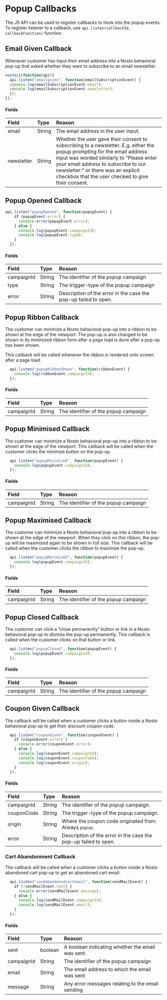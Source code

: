 # Popup Callbacks

The JS API can be used to register callbacks to hook into the popup events. To register listener to a callback, use `api.listen(callbackId, callbackFunction)` function.

## Email Given Callback

Whenever customer has input their email address into a Nosto behavioral pop-up that asked whether they want to subscribe to an email newsletter.

```javascript
nostojs(function(api){
  api.listen("emailgiven", function(emailSubscriptionEvent) {
  console.log(emailSubscriptionEvent.email);
  console.log(emailSubscriptionEvent.newsletter);
  });
});
```

#### Fields

| Field | Type | Reason |
| :--- | :--- | :--- |
| email | String | The email address in the user input. |
| newsletter | String | Whether the user gave their consent to subscribing to a newsletter. E.g. either the pop­up prompting for the email address input was worded similarly to “Please enter your email address to subscribe to our newsletter:” or there was an explicit checkbox that the user checked to give their consent. |

## Popup Opened Callback

```javascript
api.listen("popupOpened", function(popupEvent) {
    if (popupEvent.error) {
      console.error(popupEvent.error);
    } else {
      console.log(popupEvent.campaignId);
      console.log(popupEvent.type);
    }
  });
```

#### Fields

| Field | Type | Reason |
| :--- | :--- | :--- |
| campaignId | String | The identifier of the popup campaign |
| type | String | The trigger-type of the popup campaign |
| error | String | Description of the error in the case the pop-up failed to open. |

## Popup Ribbon Callback

The customer can minimize a Nosto behavioral pop-up into a ribbon to be shown at the edge of the viewport. The pop-up is also changed to be shown in its minimized ribbon form after a page load is done after a pop-up has been shown.

This callback will be called whenever the ribbon is rendered onto screen after a page load.

```javascript
  api.listen("popupRibbonShown", function(ribbonEvent) {
    console.log(ribbonEvent.campaignId);
  });
```

#### Fields

| Field | Type | Reason |
| :--- | :--- | :--- |
| campaignId | String | The identifier of the popup campaign |

## Popup Minimised Callback

The customer can minimize a Nosto behavioral pop-up into a ribbon to be shown at the edge of the viewport. This callback will be called when the customer clicks the minimize button on the pop-up.

```javascript
  api.listen("popupMinimized", function(popupEvent) {
    console.log(popupEvent.campaignId);
  });
```

#### Fields

| Field | Type | Reason |
| :--- | :--- | :--- |
| campaignId | String | The identifier of the popup campaign |

## Popup Maximised Callback

The customer can minimize a Nosto behavioral pop-up into a ribbon to be shown at the edge of the viewport. When they click on this ribbon, the pop-up will be maximized again to be shown in full size. This callback will be called when the customer clicks the ribbon to maximize the pop-up.

```javascript
  api.listen("popupMaximized", function(popupEvent) {
    console.log(popupEvent.campaignId);
  });
```

#### Fields

| Field | Type | Reason |
| :--- | :--- | :--- |
| campaignId | String | The identifier of the popup campaign |

## Popup Closed Callback

The customer can click a “close permanently” button or link in a Nosto behavioral pop-up to dismiss the pop-up permanently. This callback is called when the customer clicks on that button or link.

```javascript
  api.listen("popupClosed", function(popupEvent) {
    console.log(popupEvent.campaignId);
  });
```

#### Fields

| Field | Type | Reason |
| :--- | :--- | :--- |
| campaignId | String | The identifier of the popup campaign |

## Coupon Given Callback

The callback will be called when a customer clicks a button inside a Nosto behavioral pop-up to get their discount coupon code.

```javascript
  api.listen("couponGiven", function(couponEvent) {
    if (couponEvent.error) {
      console.error(couponEvent.error);
    } else {
      console.log(couponEvent.campaignId);
      console.log(couponEvent.couponCode);
      console.log(couponEvent.origin);
    }
  });
```

#### Fields

| Field | Type | Reason |
| :--- | :--- | :--- |
| campaignId | String | The identifier of the popup campaign. |
| couponCode | String | The trigger-type of the popup campaign. |
| origin | String | Where the coupon code originated from. Always `popup`. |
| error | String | Description of the error in the case the pop-up failed to open. |

### Cart Abandonment Callback

The callback will be called when a customer clicks a button inside a Nosto abandoned cart pop-up to get an abandoned cart email.

```javascript
  api.listen("sendabandonedcartemail", function(sendMailEvent) {
    if (!sendMailEvent.sent) {
      console.error(sendMailEvent.message);
    } else {
      console.log(sendMailEvent.campaignId);
      console.log(sendMailEvent.email);
    }
  });
```

#### Fields

| Field | Type | Reason |
| :--- | :--- | :--- |
| sent | boolean | A boolean indicating whether the email was sent |
| campaignId | String | The identifier of the popup campaign |
| email | String | The email address to which the email was sent |
| message | String | Any error messages relating to the email sending |

